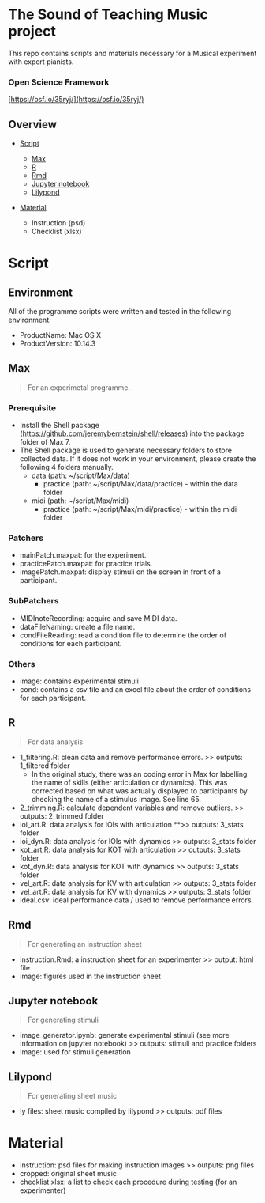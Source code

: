 # The Sound of Teaching Music project
This repo contains scripts and materials necessary for a Musical experiment with expert pianists.

### Open Science Framework
[https://osf.io/35ryj/](https://osf.io/35ryj/)


## Overview
- [Script](#Script)
    + [Max](#Max)
    + [R](#R)
    + [Rmd](#Rmd)
    + [Jupyter notebook](#Jupyter-notebook)
    + [Lilypond](#Lilypond)
    
- [Material](#Material)
    + Instruction (psd)
    + Checklist (xlsx)

# Script
## Environment
All of the programme scripts were written and tested in the following environment.

- ProductName:	Mac OS X  
- ProductVersion:	10.14.3

## Max
> For an experimetal programme.

### Prerequisite
- Install the Shell package (https://github.com/jeremybernstein/shell/releases) into the package folder of Max 7.
- The Shell package is used to generate necessary folders to store collected data. If it does not work in your environment, please create the following 4 folders manually.
    + data (path: ~/script/Max/data)
        + practice (path: ~/script/Max/data/practice) - within the data folder
    + midi (path: ~/script/Max/midi)
        + practice (path: ~/script/Max/midi/practice) - within the midi folder
        
### Patchers
- mainPatch.maxpat: for the experiment.
- practicePatch.maxpat: for practice trials.
- imagePatch.maxpat: display stimuli on the screen in front of a participant.

### SubPatchers
- MIDInoteRecording: acquire and save MIDI data.
- dataFileNaming: create a file name.
- condFileReading: read a condition file to determine the order of conditions for each participant.

### Others
- image: contains experimental stimuli
- cond: contains a csv file and an excel file about the order of conditions for each participant.

## R
> For data analysis

- 1_filtering.R: clean data and remove performance errors. >> outputs: 1_filtered folder
    + In the original study, there was an coding error in Max for labelling the name of skills (either articulation or dynamics). This was corrected based on what was actually displayed to participants by checking the name of a stimulus image. See line 65.
- 2_trimming.R: calculate dependent variables and remove outliers. >> outputs: 2_trimmed folder
- ioi_art.R: data analysis for IOIs with articulation **>> outputs: 3_stats folder
- ioi_dyn.R: data analysis for IOIs with dynamics >> outputs: 3_stats folder
- kot_art.R: data analysis for KOT with articulation >> outputs: 3_stats folder
- kot_dyn.R: data analysis for KOT with dynamics >> outputs: 3_stats folder
- vel_art.R: data analysis for KV with articulation >> outputs: 3_stats folder
- vel_art.R: data analysis for KV with dynamics >> outputs: 3_stats folder
- ideal.csv: ideal performance data / used to remove performance errors.

## Rmd
> For generating an instruction sheet

- instruction.Rmd:  a instruction sheet for an experimenter >> output: html file
- image: figures used in the instruction sheet

## Jupyter notebook
> For generating stimuli

- image_generator.ipynb: generate experimental stimuli (see more information on jupyter notebook) >> outputs: stimuli and practice folders
- image: used for stimuli generation

## Lilypond
> For generating sheet music

- ly files: sheet music compiled by lilypond >> outputs: pdf files

# Material

- instruction: psd files for making instruction images >> outputs: png files
- cropped: original sheet music
- checklist.xlsx: a list to check each procedure during testing (for an experimenter)
